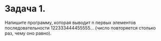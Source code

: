 # Задача 1.

<p>Напишите программу, которая выводит n первых элементов последовательности 122333444455555… (число повторяется столько раз, чему оно равно).</p>